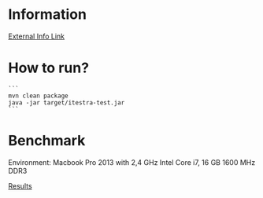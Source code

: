 # Information

[External Info Link](http://www.itestra.de/karriere/kampagnen-informatiker-gefragt/qualitaet/)


# How to run?

    ```
    mvn clean package
    java -jar target/itestra-test.jar
    ```

# Benchmark

Environment: Macbook Pro 2013 with 2,4 GHz Intel Core i7, 16 GB 1600 MHz DDR3

[Results](benchmark-results.txt)
